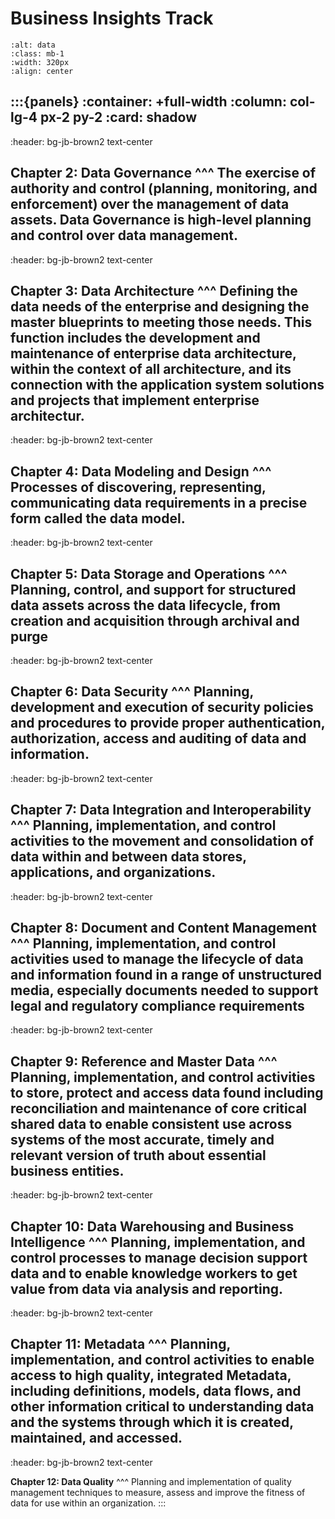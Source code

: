# Business Insights Track

```{image} datamanagement.png
:alt: data
:class: mb-1
:width: 320px
:align: center
```

:::{panels}
:container: +full-width
:column: col-lg-4 px-2 py-2
:card: shadow
---
:header: bg-jb-brown2 text-center

**Chapter 2: Data Governance**
^^^
The exercise of authority and control (planning, monitoring, and enforcement) over the management of data assets. Data Governance is high-level planning and control over data management.
---
:header: bg-jb-brown2 text-center

**Chapter 3: Data Architecture**
^^^
Defining the data needs of the enterprise and designing the master blueprints to meeting those needs. This function includes the development and maintenance of enterprise data architecture, within the context of all architecture, and its connection with the application system solutions and projects that implement enterprise architectur.
---
:header: bg-jb-brown2 text-center

**Chapter 4: Data Modeling and Design**
^^^
Processes of discovering, representing, communicating data requirements in a precise form called the data model.
---
:header: bg-jb-brown2 text-center

**Chapter 5: Data Storage and Operations**
^^^
Planning, control, and support for structured data assets across the data lifecycle, from creation and acquisition through archival and purge 
---
:header: bg-jb-brown2 text-center

**Chapter 6: Data Security**
^^^
Planning, development and execution of security policies and procedures to provide proper authentication, authorization, access and auditing of data and information.
---
:header: bg-jb-brown2 text-center

**Chapter 7: Data Integration and Interoperability**
^^^
Planning, implementation, and control activities to the movement and consolidation of data within and between data stores, applications, and organizations.
---
:header: bg-jb-brown2 text-center

**Chapter 8: Document and Content Management**
^^^
Planning, implementation, and control activities used to manage the lifecycle of data and information found in a range of unstructured media, especially documents needed to support legal and regulatory compliance requirements
---
:header: bg-jb-brown2 text-center

**Chapter 9: Reference and Master Data**
^^^
Planning, implementation, and control activities to store, protect and access data found including reconciliation and maintenance of core critical shared data to enable consistent use across systems of the most accurate, timely and relevant version of truth about essential business entities.
---
:header: bg-jb-brown2 text-center

**Chapter 10: Data Warehousing and Business Intelligence**
^^^
Planning, implementation, and control processes to manage decision support data and to enable knowledge workers to get value from data via analysis and reporting.
---
:header: bg-jb-brown2 text-center

**Chapter 11: Metadata**
^^^
Planning, implementation, and control activities to enable access to high quality, integrated Metadata, including definitions, models, data flows, and other information critical to understanding data and the systems through which it is created, maintained, and accessed.
---
:header: bg-jb-brown2 text-center

**Chapter 12: Data Quality**
^^^
Planning and implementation of quality management techniques to measure, assess and improve the fitness of data for use within an organization.
:::
